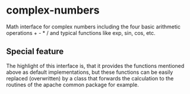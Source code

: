 # complex-numbers
Math interface for complex numbers including the four basic arithmetic operations + - * / and 
typical functions like exp, sin, cos, etc.

## Special feature
The highlight of this interface is, that it provides the functions mentioned above as default 
implementations, but these functions can be easily replaced (overwritten) by a class that 
forwards the calculation to the routines of the apache common package for example. 